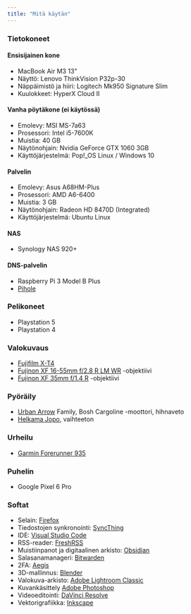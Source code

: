 ```yaml
---
title: "Mitä käytän"
---
```


### Tietokoneet

#### Ensisijainen kone
- MacBook Air M3 13"
- Näyttö: Lenovo ThinkVision P32p-30
- Näppäimistö ja hiiri: Logitech Mk950 Signature Slim
- Kuulokkeet: HyperX Cloud II

#### Vanha pöytäkone (ei käytössä)
- Emolevy: MSI MS-7a63
- Prosessori: Intel i5-7600K
- Muistia: 40 GB
- Näytönohjain: Nvidia GeForce GTX 1060 3GB
- Käyttöjärjestelmä: Pop!_OS Linux / Windows 10

#### Palvelin
- Emolevy: Asus A68HM-Plus
- Prosessori: AMD A6-6400
- Muistia: 3 GB
- Näytönohjain: Radeon HD 8470D (Integrated)
- Käyttöjärjestelmä: Ubuntu Linux

#### NAS
- Synology NAS 920+

#### DNS-palvelin
- Raspberry Pi 3 Model B Plus
- [Pihole](https://pi-hole.net/)

### Pelikoneet
- Playstation 5
- Playstation 4

### Valokuvaus
- [Fujifilm X-T4](https://fujifilm-x.com/en-us/products/cameras/x-t4/)
- [Fujinon XF 16-55mm f/2.8 R LM WR](https://fujifilm-x.com/en-us/products/lenses/xf16-55mmf28-r-lm-wr/) -objektiivi
- [Fujinon XF 35mm f/1.4 R](https://fujifilm-x.com/en-us/products/lenses/xf35mmf14-r/) -objektiivi

### Pyöräily
- [Urban Arrow](https://urbanarrow.com/) Family, Bosh Cargoline -moottori, hihnaveto
- [Helkama Jopo](https://www.helkamavelox.fi/tuoteosastot/jopo-tuoteosastot/), vaihteeton

### Urheilu
- [Garmin Forerunner 935](https://www.garmin.com/en-US/p/564291)

### Puhelin
- Google Pixel 6 Pro

### Softat
- Selain: [Firefox](https://firefox.com/)
- Tiedostojen synkronointi: [SyncThing](https://syncthing.net/)
- IDE: [Visual Studio Code](https://code.visualstudio.com/)
- RSS-reader: [FreshRSS](https://www.freshrss.org/)
- Muistiinpanot ja digitaalinen arkisto: [Obsidian](https://obsidian.md/)
- Salasanamanageri: [Bitwarden](https://bitwarden.com/)
- 2FA: [Aegis](https://getaegis.app/)
- 3D-mallinnus: [Blender](https://www.blender.org/)
- Valokuva-arkisto: [Adobe Lightroom Classic](https://www.adobe.com/fi/products/photoshop-lightroom-classic.html)
- Kuvankäsittely [Adobe Photoshop](https://www.adobe.com/fi/products/photoshop.html)
- Videoeditointi: [DaVinci Resolve](https://www.blackmagicdesign.com/products/davinciresolve)
- Vektorigrafiikka: [Inkscape](https://inkscape.org/)